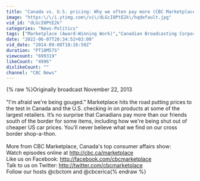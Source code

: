 ```yaml
---
title: "Canada vs. U.S. pricing: Why we often pay more (CBC Marketplace)"
image: "https:\/\/i.ytimg.com\/vi\/dLGcI0PtE2k\/hqdefault.jpg"
vid_id: "dLGcI0PtE2k"
categories: "News-Politics"
tags: ["Marketplace (Award-Winning Work)","Canadian Broadcasting Corporation (TV Network)","price"]
date: "2022-06-07T20:34:52+03:00"
vid_date: "2014-09-08T18:26:50Z"
duration: "PT18M57S"
viewcount: "699319"
likeCount: "4996"
dislikeCount: ""
channel: "CBC News"
---
```

{% raw %}Originally broadcast November 22, 2013<br /><br />&quot;I'm afraid we're being gouged.&quot; Marketplace hits the road putting prices to the test in Canada and the U.S. checking in on products at some of the largest retailers. It’s no surprise that Canadians pay more than our friends south of the border for some items, including how we're being shut out of cheaper US car prices. You’ll never believe what we find on our cross border shop-a-thon.<br /><br />More from CBC Marketplace, Canada's top consumer affairs show:<br />Watch episodes online at <a rel="nofollow" target="blank" href="http://cbc.ca/marketplace">http://cbc.ca/marketplace</a><br />Like us on Facebook: <a rel="nofollow" target="blank" href="http://facebook.com/cbcmarketplace">http://facebook.com/cbcmarketplace</a><br />Talk to us on Twitter: <a rel="nofollow" target="blank" href="http://twitter.com/cbcmarketplace">http://twitter.com/cbcmarketplace</a> <br />Follow our hosts @cbctom and @cbcerica{% endraw %}
